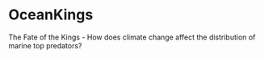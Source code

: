 # OceanKings
The Fate of the Kings - How does climate change affect the distribution of marine top predators?
